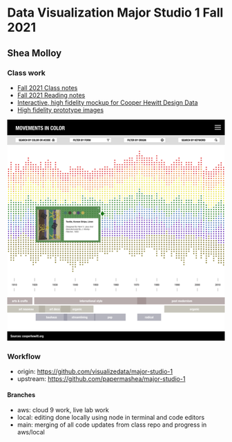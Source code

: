 # Data Visualization Major Studio 1 Fall 2021
## Shea Molloy


### Class work
- [Fall 2021 Class notes](https://docs.google.com/document/d/1JcsOy3ciMAGG6kFX-lYU0Dhz5JIF7P1kYWoRhnFgUl4/edit?usp=sharing)
- [Fall 2021 Reading notes](https://docs.google.com/document/d/1lUSaqDBBx78vwWTyciHy_UwXrvqom9D_CIHpw5ABkBY/edit?usp=sharing)
- [Interactive, high fidelity mockup for Cooper Hewitt Design Data](https://xd.adobe.com/view/d299399c-8486-45f2-b753-02d7de67df73-87ca/)
- [High fidelity prototype images](https://github.com/papermashea/major-studio-1/tree/main/brainstorming/project1_v2)

![Cooper Hewitt: Movements in color](brainstorming/mockups/project1_v2/03.home_asset-selected.png)

### Workflow
- origin: https://github.com/visualizedata/major-studio-1
- upstream: https://github.com/papermashea/major-studio-1

#### Branches 
- aws: cloud 9 work, live lab work
- local: editing done locally using node in terminal and code editors
- main: merging of all code updates from class repo and progress in aws/local
